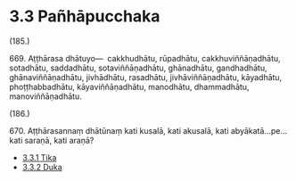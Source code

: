# 3.3 Pañhāpucchaka

(185.)

669\. Aṭṭhārasa dhātuyo—  cakkhudhātu, rūpadhātu, cakkhuviññāṇadhātu, sotadhātu, saddadhātu, sotaviññāṇadhātu, ghānadhātu, gandhadhātu, ghānaviññāṇadhātu, jivhādhātu, rasadhātu, jivhāviññāṇadhātu, kāyadhātu, phoṭṭhabbadhātu, kāyaviññāṇadhātu, manodhātu, dhammadhātu, manoviññāṇadhātu.

(186.)

670\. Aṭṭhārasannaṃ dhātūnaṃ kati kusalā, kati akusalā, kati abyākatā…pe…  kati saraṇā, kati araṇā?

* [3.3.1 Tika](3.3/3.3.1.md)
* [3.3.2 Duka](3.3/3.3.2.md)
